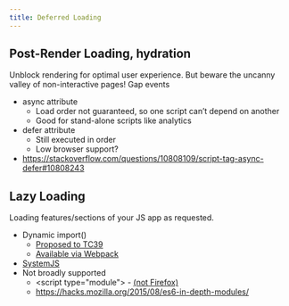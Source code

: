 ```yaml
---
title: Deferred Loading
---
```


## Post-Render Loading, hydration

Unblock rendering for optimal user experience. But beware the uncanny valley of non-interactive pages! Gap events

* async attribute
    * Load order not guaranteed, so one script can’t depend on another
    * Good for stand-alone scripts like analytics
* defer attribute
	* Still executed in order
	* Low browser support?
* <https://stackoverflow.com/questions/10808109/script-tag-async-defer#10808243>

## Lazy Loading

Loading features/sections of your JS app as requested.

* Dynamic import()
  * [Proposed to TC39](https://github.com/tc39/proposal-dynamic-import)
  * [Available via Webpack](https://webpack.js.org/guides/code-splitting/)
* [SystemJS](https://github.com/systemjs/systemjs/blob/master/README.md)
* Not broadly supported
  * &lt;script type="module"&gt; - [(not Firefox)](http://caniuse.com/#feat=es6-module)
  * <https://hacks.mozilla.org/2015/08/es6-in-depth-modules/>

